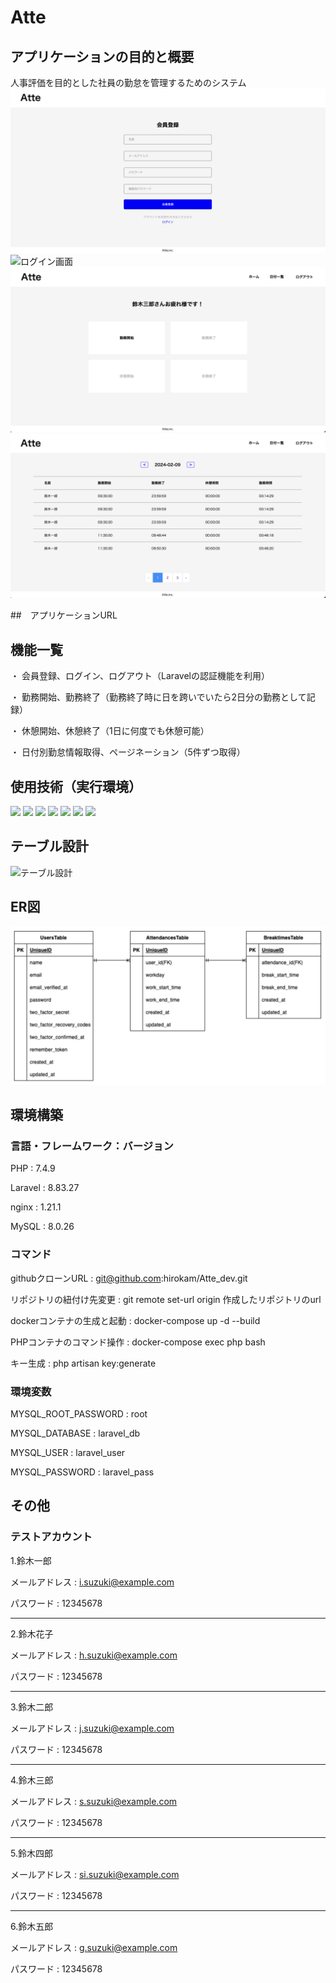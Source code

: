 # Atte

## アプリケーションの目的と概要
人事評価を目的とした社員の勤怠を管理するためのシステム
![会員登録画面](会員登録画面.png)
![ログイン画面](ログイン画面.png)
![ホーム画面](ホーム画面.png)
![日付別勤怠一覧画面](日付別勤怠一覧画面.png)


##　アプリケーションURL


## 機能一覧
・ 会員登録、ログイン、ログアウト（Laravelの認証機能を利用）

・ 勤務開始、勤務終了（勤務終了時に日を跨いでいたら2日分の勤務として記録）

・ 休憩開始、休憩終了（1日に何度でも休憩可能）

・ 日付別勤怠情報取得、ページネーション（5件ずつ取得）


## 使用技術（実行環境）
<img src="https://img.shields.io/badge/-Php-777BB4.svg?logo=php&style=plastic"> <img src="https://img.shields.io/badge/-Laravel-E74430.svg?logo=laravel&style=plastic"> <img src="https://img.shields.io/badge/-Mysql-4479A1.svg?logo=mysql&style=plastic"> <img src="https://img.shields.io/badge/-Nginx-269539.svg?logo=nginx&style=plastic"> <img src="https://img.shields.io/badge/-Apache-D22128.svg?logo=apache&style=plastic"> <img src="https://img.shields.io/badge/-Bootstrap-563D7C.svg?logo=bootstrap&style=plastic"> <img src="https://img.shields.io/badge/-Jquery-0769AD.svg?logo=jquery&style=plastic">

## テーブル設計
![テーブル設計](テーブル設計.png)

## ER図
![ER図](ER.png)


## 環境構築
### 言語・フレームワーク：バージョン

PHP : 7.4.9

Laravel : 8.83.27

nginx : 1.21.1

MySQL : 8.0.26


### コマンド
githubクローンURL : git@github.com:hirokam/Atte_dev.git

リポジトリの紐付け先変更 : git remote set-url origin 作成したリポジトリのurl

dockerコンテナの生成と起動 : docker-compose up -d --build

PHPコンテナのコマンド操作 : docker-compose exec php bash

キー生成 : php artisan key:generate


### 環境変数
MYSQL_ROOT_PASSWORD : root

MYSQL_DATABASE : laravel_db

MYSQL_USER : laravel_user

MYSQL_PASSWORD : laravel_pass


## その他
### テストアカウント
1.鈴木一郎

メールアドレス : i.suzuki@example.com

パスワード : 12345678

---

2.鈴木花子

メールアドレス : h.suzuki@example.com

パスワード : 12345678

---

3.鈴木二郎

メールアドレス : j.suzuki@example.com

パスワード : 12345678

---

4.鈴木三郎

メールアドレス : s.suzuki@example.com

パスワード : 12345678

---

5.鈴木四郎

メールアドレス : si.suzuki@example.com

パスワード : 12345678

---

6.鈴木五郎

メールアドレス : g.suzuki@example.com

パスワード : 12345678
